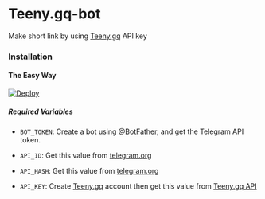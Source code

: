 # Teeny.gq-bot
Make short link by using [Teeny.gq](https://teeny.gq/) API key
### Installation

#### The Easy Way

[![Deploy](https://www.herokucdn.com/deploy/button.svg)](https://heroku.com/deploy)

##### Required Variables

* `BOT_TOKEN`: Create a bot using [@BotFather](https://telegram.dog/BotFather), and get the Telegram API token.

* `API_ID`: Get this value from [telegram.org](https://my.telegram.org/apps)
* `API_HASH`: Get this value from [telegram.org](https://my.telegram.org/apps)
* `API_KEY`: Create [Teeny.gq](https://teeny.gq/) account then get this value from [Teeny.gq API](https://gplinks.in/member/tools/api)
